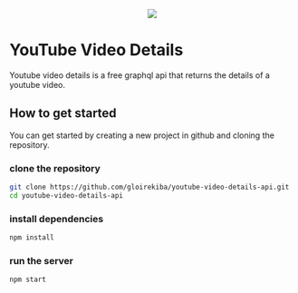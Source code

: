 <p align="center"> <img src="https://www.citypng.com/public/uploads/preview/-516095198813lf2yjmbsw.png"/> </p>

# YouTube Video Details

Youtube video details is a free graphql api that returns the details of a youtube video.
## How to get started

You can get started by creating a new project in github and cloning the repository.

### clone the repository
```bash
git clone https://github.com/gloirekiba/youtube-video-details-api.git
cd youtube-video-details-api
```

### install dependencies
```bash
npm install
```
### run the server
```bash
npm start
```

